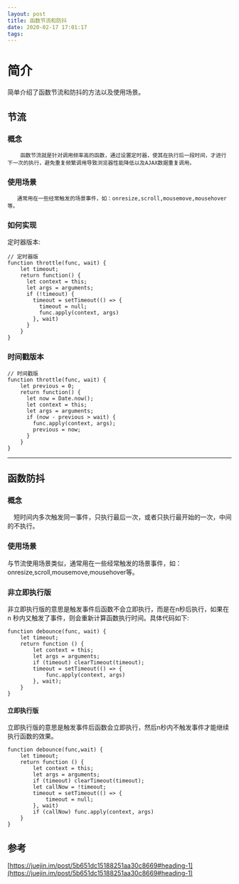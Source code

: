 ```yaml
---
layout: post
title: 函数节流和防抖
date: 2020-02-17 17:01:17
tags:
---
```

# 简介
简单介绍了函数节流和防抖的方法以及使用场景。<!-- more -->
## 节流
### 概念 
        函数节流就是针对调用频率高的函数，通过设置定时器，使其在执行后一段时间，才进行下一次的执行，避免重复频繁调用导致浏览器性能降低以及AJAX数据重复调用。
     
 ### 使用场景
       通常用在一些经常触发的场景事件，如：onresize,scroll,mousemove,mousehover等。
       
### 如何实现

定时器版本:
```
// 定时器版
function throttle(func, wait) {
    let timeout;
    return function() {
      let context = this;
      let args = arguments;
      if (!timeout) {
        timeout = setTimeout(() => {
          timeout = null;
          func.apply(context, args)
        }, wait)
      }
    }
}
```

### 时间戳版本
```
// 时间戳版
function throttle(func, wait) {
    let previous = 0;
    return function() {
      let now = Date.now();
      let context = this;
      let args = arguments;
      if (now - previous > wait) {
        func.apply(context, args);
        previous = now;
      }
    }
}
```
---

## 函数防抖
### 概念
　短时间内多次触发同一事件，只执行最后一次，或者只执行最开始的一次，中间的不执行。
### 使用场景
 与节流使用场景类似，通常用在一些经常触发的场景事件，如：onresize,scroll,mousemove,mousehover等。
### 非立即执行版
非立即执行版的意思是触发事件后函数不会立即执行，而是在n秒后执行，如果在 n 秒内又触发了事件，则会重新计算函数执行时间。具体代码如下:
```
function debounce(func, wait) {
    let timeout;
    return function () {
        let context = this;
        let args = arguments;
        if (timeout) clearTimeout(timeout);
        timeout = setTimeout(() => {
            func.apply(context, args)
        }, wait);
    }
}
```

#### 立即执行版
立即执行版的意思是触发事件后函数会立即执行，然后n秒内不触发事件才能继续执行函数的效果。
```
function debounce(func,wait) {
    let timeout;
    return function () {
        let context = this;
        let args = arguments;
        if (timeout) clearTimeout(timeout);
        let callNow = !timeout;
        timeout = setTimeout(() => {
            timeout = null;
        }, wait)
        if (callNow) func.apply(context, args)
    }
}
```


## 参考
[https://juejin.im/post/5b651dc15188251aa30c8669#heading-1](https://juejin.im/post/5b651dc15188251aa30c8669#heading-1)
